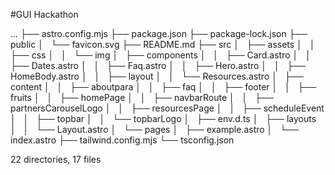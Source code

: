 #GUI Hackathon

...
├── astro.config.mjs
├── package.json
├── package-lock.json
├── public
│   └── favicon.svg
├── README.md
├── src
│   ├── assets
│   │   ├── css
│   │   └── img
│   ├── components
│   │   ├── Card.astro
│   │   ├── Dates.astro
│   │   ├── Faq.astro
│   │   ├── Hero.astro
│   │   ├── HomeBody.astro
│   │   ├── layout
│   │   └── Resources.astro
│   ├── content
│   │   ├── aboutpara
│   │   ├── faq
│   │   ├── footer
│   │   ├── fruits
│   │   ├── homePage
│   │   ├── navbarRoute
│   │   ├── partnersCarouselLogo
│   │   ├── resourcesPage
│   │   ├── scheduleEvent
│   │   ├── topbar
│   │   └── topbarLogo
│   ├── env.d.ts
│   ├── layouts
│   │   └── Layout.astro
│   └── pages
│       ├── example.astro
│       └── index.astro
├── tailwind.config.mjs
└── tsconfig.json

22 directories, 17 files
